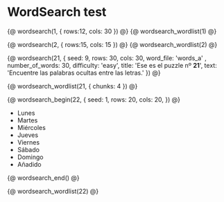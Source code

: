 # WordSearch test

{@ wordsearch(1, { rows:12, cols: 30 }) @}
{@ wordsearch_wordlist(1) @}

{@ wordsearch(2, { rows:15, cols: 15 }) @}
{@ wordsearch_wordlist(2) @}

{@ wordsearch(21, {
seed: 9,
rows: 30,
cols: 30,
word_file: 'words_a' ,
number_of_words: 30,
difficulty: 'easy',
title: 'Ese es el puzzle nº <b>21</b>',
text: 'Encuentre las palabras ocultas entre las letras.'
}) @}

{@ wordsearch_wordlist(21, { chunks: 4 }) @}

{@ wordsearch_begin(22, {
seed: 1,
rows: 20,
cols: 20,
}) @}

- Lunes
- Martes
- Miércoles
- Jueves
- Viernes
- Sábado
- Domingo
- Añadido

{@ wordsearch_end() @}

{@ wordsearch_wordlist(22) @}

